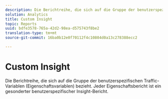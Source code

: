 ```yaml
---
description: Die Berichtreihe, die sich auf die Gruppe der benutzerspezifischen Traffic-Variablen (Eigenschaftsvariablen) bezieht. Jeder Eigenschaftsbericht ist ein gesonderter benutzerspezifischer Insight-Bericht.
solution: Analytics
title: Custom Insight
topic: Reports
uuid: bdfe3578-765a-42d2-98ea-d575743f8be2
translation-type: tm+mt
source-git-commit: 16ba0b12e0f70112f4c10804d0a13c278388ecc2

---
```



# Custom Insight

Die Berichtreihe, die sich auf die Gruppe der benutzerspezifischen Traffic-Variablen (Eigenschaftsvariablen) bezieht. Jeder Eigenschaftsbericht ist ein gesonderter benutzerspezifischer Insight-Bericht. 

